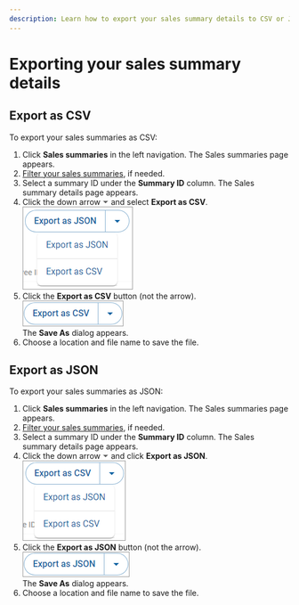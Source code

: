 ```yaml
---
description: Learn how to export your sales summary details to CSV or JSON.
---
```


# Exporting your sales summary details

## Export as CSV

To export your sales summaries as CSV:

1. Click **Sales summaries** in the left navigation. The Sales summaries page appears.
2. [Filter your sales summaries](filtering-your-sales-summaries.md), if needed.
3. Select a summary ID under the **Summary ID** column. The Sales summary details page appears.
4. Click the down arrow ![](<../../../../.gitbook/assets/down-arrow (2).png>) and select **Export as CSV**.\
   ![](../../../../.gitbook/assets/ExportAsCSVDropdown.png)
5. Click the **Export as CSV** button (not the arrow).\
   ![](../../../../.gitbook/assets/ExportAsCSV.png)\
   The **Save As** dialog appears.
6. Choose a location and file name to save the file.

## Export as JSON

To export your sales summaries as JSON:

1. Click **Sales summaries** in the left navigation. The Sales summaries page appears.
2. [Filter your sales summaries](filtering-your-sales-summaries.md), if needed.
3. Select a summary ID under the **Summary ID** column. The Sales summary details page appears.
4. Click the down arrow ![](<../../../../.gitbook/assets/down-arrow (2).png>) and click **Export as JSON**.\
   ![](../../../../.gitbook/assets/ExportAsJSONDropdown.png)
5. Click the **Export as JSON** button (not the arrow).\
   ![](../../../../.gitbook/assets/ExportasJSON.png)\
   The **Save As** dialog appears.
6. Choose a location and file name to save the file.
